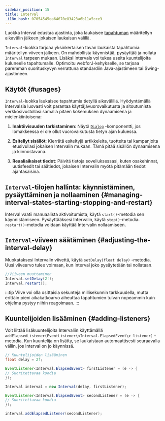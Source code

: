```yaml
---
sidebar_position: 15
title: Interval
_i18n_hash: 07054545ea64670e83423a6b11a5cce3
---
```

<DocChip chip='since' label='24.02' />
<JavadocLink type="foundation" location="com/webforj/Interval" top='true'/>

Luokka <JavadocLink type="foundation" location="com/webforj/Interval" code='true' >Interval</JavadocLink> edustaa ajastinta, joka laukaisee [tapahtuman](../building-ui/events) määritellyn aikavälin jälkeen jokaisen laukaisun välillä.

`Interval`-luokka tarjoaa yksinkertaisen tavan laukaista tapahtumia määritellyn viiveen jälkeen. On mahdollista käynnistää, pysäyttää ja nollata `Interval` tarpeen mukaan. Lisäksi Intervals voi tukea useita kuuntelijoita kuluneelle tapahtumalle. 
Optimoitu webforJ-kehykselle, se tarjoaa paremman suorituskyvyn verrattuna standardiin Java-ajastimeen tai Swing-ajastimeen.

## Käytöt {#usages}
`Interval`-luokka laukaisee tapahtumia tietyllä aikavälillä. Hyödyntämällä Intervalsia luovasti voit parantaa käyttäjävuorovaikutusta ja sitoutumista verkkosivustollasi samalla pitäen kokemuksen dynaamisena ja mielenkiintoisena:

1. **Inaktiivisuuden tarkistaminen**: Näytä [`Dialog`](../components/dialog) -komponentti, jos lomakkeessa ei ole ollut vuorovaikutusta tietyn ajan kuluessa.

2. **Esitellyt sisällöt**: Kierrätä esiteltyjä artikkeleita, tuotteita tai kampanjoita etusivullasi jokaisen Intervalin mukaan. Tämä pitää sisällön dynaamisena ja kiinnostavana.

3. **Reaaliaikaiset tiedot**: Päivitä tietoja sovelluksessasi, kuten osakehinnat, uutisfeedit tai säätiedot, jokaisen Intervalin myötä pitämään tiedot ajantasaisina.

## `Interval`-tilojen hallinta: käynnistäminen, pysäyttäminen ja nollaaminen {#managing-interval-states-starting-stopping-and-restart}
Interval vaatii manuaalista aktivoitumista; käytä `start()`-metodia sen käynnistämiseen. Pysäyttääksesi Intervalin, käytä `stop()`-metodia. `restart()`-metodia voidaan käyttää Intervalin nollaamiseen.

## `Interval`-viiveen säätäminen {#adjusting-the-interval-delay}

Muokataksesi Intervalin viivettä, käytä `setDelay(float delay)` -metodia. Uusi viivearvo tulee voimaan, kun Interval joko pysäytetään tai nollataan.

```java
//Viiveen muuttaminen
Interval.setDelay(2f);
Interval.restart();
```

:::tip
Viive voi olla osittaisia sekunteja millisekunnin tarkkuudella, mutta erittäin pieni aikakatkoarvo aiheuttaa tapahtumien tulvan nopeammin kuin ohjelma pystyy niihin reagoimaan.
:::

## Kuuntelijoiden lisääminen {#adding-listeners}

Voit liittää lisäkuuntelijoita Intervaliin käyttämällä `addElapsedListener(EventListener\<Interval.ElapsedEvent\> listener)` -metodia. Kun kuuntelija on lisätty, se laukaistaan automaattisesti seuraavalla väliin, jos Interval on jo käynnissä.

```java
// Kuuntelijoiden lisääminen
float delay = 2f;

EventListener<Interval.ElapsedEvent> firstListener = (e -> {
// Suoritettavaa koodia
});

Interval interval = new Interval(delay, firstListener);

EventListener<Interval.ElapsedEvent> secondListener = (e -> {
// Suoritettavaa koodia
});

interval.addElapsedListener(secondListener);
```
